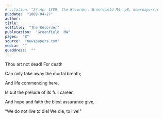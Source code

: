 ```yaml
---
# citation: "27 Apr 1889, The Recorder, Greenfield MA, p8, newspapers.com."
pubdate:  "1889-04-27"
author: 
title: 
voltitle:  "The Recorder"
publocation:  "Greenfield  MA"
pages:  "8"
source:  "newspapers.com"
media:  ""
quaddress:  ""
---
```

Thou art not dead! For death 

Can only take away the mortal breath; 

And life commencing here, 

Is but the prelude of its full career. 

And hope and faith the blest assurance give, 

“We do not live to die! We die, to live!"

